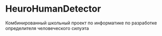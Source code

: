 # HeuroHumanDetector
Комбинированный школьный проект по информатике по разработке определителя человеческого силуэта
